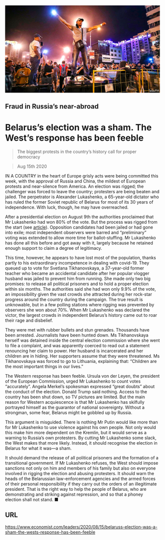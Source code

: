 ![](./images/20200815_LDP001_0.jpg)

## Fraud in Russia’s near-abroad

# Belarus’s election was a sham. The West’s response has been feeble

> The biggest protests in the country’s history call for proper democracy

> Aug 15th 2020

IN A COUNTRY in the heart of Europe grisly acts were being committed this week, with the approval of Russia and China, the mildest of European protests and near-silence from America. An election was rigged; the challenger was forced to leave the country; protesters are being beaten and jailed. The perpetrator is Alexander Lukashenko, a 65-year-old dictator who has ruled the former Soviet republic of Belarus for most of its 30 years of independence. With luck, though, he may have overreached.

After a presidential election on August 9th the authorities proclaimed that Mr Lukashenko had won 80% of the vote. But the process was rigged from the start (see [article](https://www.economist.com//node/21790849)). Opposition candidates had been jailed or had gone into exile; most independent observers were barred and “preliminary” voting was extended to allow more time for ballot-stuffing. Mr Lukashenko has done all this before and got away with it, largely because he retained enough support to claim a degree of legitimacy.

This time, however, he appears to have lost most of the population, thanks partly to his extraordinary incompetence in dealing with covid-19. They queued up to vote for Svetlana Tikhanovskaya, a 37-year-old former teacher who became an accidental candidate after her popular vlogger husband was jailed to prevent him from running. She made only two big promises: to release all political prisoners and to hold a proper election within six months. The authorities said she had won only 9.9% of the vote, an impossibility given the vast crowds she attracted during her rock-star progress around the country during the campaign. The true result is unknowable, but in a few polling stations where rigging was prevented by observers she won about 70%. When Mr Lukashenko was declared the victor, the largest crowds in independent Belarus’s history came out to roar their rage and disbelief.

They were met with rubber bullets and stun grenades. Thousands have been arrested. Journalists have been hunted down. Ms Tikhanovskaya herself was detained inside the central election commission where she went to file a complaint, and was apparently coerced to read out a statement renouncing her claim to power. Her husband is incarcerated and her children are in hiding. Her supporters assume that they were threatened. Ms Tikhanovskaya was forced to go to Lithuania, explaining that: “Children are the most important things in our lives.”

The Western response has been feeble. Ursula von der Leyen, the president of the European Commission, urged Mr Lukashenko to count votes “accurately”. Angela Merkel’s spokesman expressed “great doubts” about the conduct of the election. Donald Trump said nothing. Access to the country has been shut down, so TV pictures are limited. But the main reason for Western acquiescence is that Mr Lukashenko has skilfully portrayed himself as the guarantor of national sovereignty. Without a strongman, some fear, Belarus might be gobbled up by Russia.

This argument is misguided. There is nothing Mr Putin would like more than for Mr Lukashenko to use violence against his own people. Not only would this make him more dependent on the Kremlin, but it would serve as a warning to Russia’s own protesters. By cutting Mr Lukashenko some slack, the West makes that more likely. Instead, it should recognise the election in Belarus for what it was—a sham.

It should demand the release of all political prisoners and the formation of a transitional government. If Mr Lukashenko refuses, the West should impose sanctions not only on him and members of his family but also on everyone involved in rigging the election and abusing protesters. It should warn the heads of the Belarussian law-enforcement agencies and the armed forces of their personal responsibility if they carry out the orders of an illegitimate president. That is the right way to help the people of Belarus, who are demonstrating and striking against repression, and so that a phoney election shall not stand. ■

## URL

https://www.economist.com/leaders/2020/08/15/belaruss-election-was-a-sham-the-wests-response-has-been-feeble
